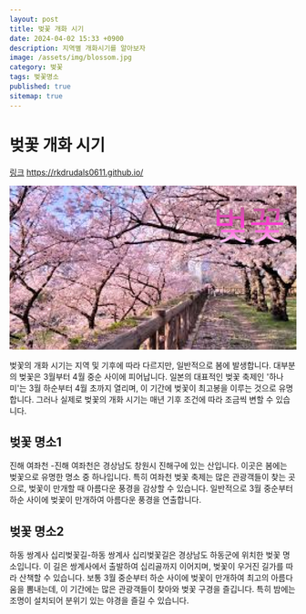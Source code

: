 ```yaml
---
layout: post
title: 벚꽃 개화 시기
date: 2024-04-02 15:33 +0900
description: 지역별 개화시기를 알아보자
image: /assets/img/blossom.jpg
category: 벚꽃
tags: 벚꽃명소
published: true
sitemap: true
---
```


# 벚꽃 개화 시기

[링크](https://rkdrudals0611.github.io/)
<https://rkdrudals0611.github.io/>

![이미지](/assets/img/blossom.jpg)


벚꽃의 개화 시기는 지역 및 기후에 따라 다르지만, 일반적으로 봄에 발생합니다. 대부분의 벚꽃은 3월부터 4월 중순 사이에 피어납니다. 일본의 대표적인 벚꽃 축제인 '하나미'는 3월 하순부터 4월 초까지 열리며, 이 기간에 벚꽃이 최고봉을 이루는 것으로 유명합니다. 그러나 실제로 벚꽃의 개화 시기는 매년 기후 조건에 따라 조금씩 변할 수 있습니다.

## 벚꽃 명소1
진해 여좌천 -진해 여좌천은 경상남도 창원시 진해구에 있는 산입니다. 이곳은 봄에는 벚꽃으로 유명한 명소 중 하나입니다. 특히 여좌천 벚꽃 축제는 많은 관광객들이 찾는 곳으로, 벚꽃이 만개할 때 아름다운 풍경을 감상할 수 있습니다. 일반적으로 3월 중순부터 하순 사이에 벚꽃이 만개하여 아름다운 풍경을 연출합니다.

## 벚꽃 명소2
하동 쌍계사 십리벚꽃길-하동 쌍계사 십리벚꽃길은 경상남도 하동군에 위치한 벚꽃 명소입니다. 이 길은 쌍계사에서 출발하여 십리골까지 이어지며, 벚꽃이 우거진 길가를 따라 산책할 수 있습니다. 보통 3월 중순부터 하순 사이에 벚꽃이 만개하여 최고의 아름다움을 뽐내는데, 이 기간에는 많은 관광객들이 찾아와 벚꽃 구경을 즐깁니다. 특히 밤에는 조명이 설치되어 분위기 있는 야경을 즐길 수 있습니다.